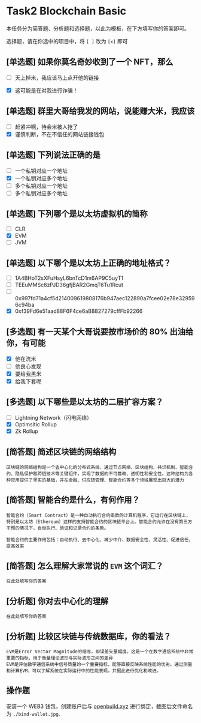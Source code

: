 # Task2 Blockchain Basic

本任务分为简答题、分析题和选择题，以此为模板，在下方填写你的答案即可。

选择题，请在你选中的项目中，将 `[ ]` 改为 `[x]` 即可



## [单选题] 如果你莫名奇妙收到了一个 NFT，那么

- [ ] 天上掉米，我应该马上点开他的链接
- [x] 这可能是在对我进行诈骗！



## [单选题] 群里大哥给我发的网站，说能赚大米，我应该

- [ ] 赶紧冲啊，待会米被人抢了
- [x] 谨慎判断，不在不信任的网站链接钱包

## [单选题] 下列说法正确的是

- [ ] 一个私钥对应一个地址
- [x] 一个私钥对应多个地址
- [ ] 多个私钥对应一个地址
- [ ] 多个私钥对应多个地址

 ## [单选题] 下列哪个是以太坊虚拟机的简称

- [ ] CLR
- [x] EVM
- [ ] JVM

## [单选题] 以下哪个是以太坊上正确的地址格式？

- [ ] 1A4BHoT2sXFuHsyL6bnTcD1m6AP9C5uyT1
- [ ] TEEuMMSc6zPJD36gfjBAR2GmqT6Tu1Rcut
- [ ] 0x997fd71a4cf5d214009619808176b947aec122890a7fcee02e78e329596c94ba
- [x] 0xf39Fd6e51aad88F6F4ce6aB8827279cffFb92266
      
## [多选题] 有一天某个大哥说要按市场价的 80% 出油给你，有可能

- [x] 他在洗米
- [ ] 他良心发现
- [x] 要给我黒米
- [x] 给我下套呢

## [多选题] 以下哪些是以太坊的二层扩容方案？

- [ ] Lightning Network（闪电网络）
- [x] Optimsitic Rollup
- [x] Zk Rollup

## [简答题] 简述区块链的网络结构

```
区块链的网络结构是一个去中心化的分布式系统，通过节点网络、区块结构、共识机制、智能合约、隐私保护和跨链技术等关键组件，实现了数据的不可篡改、透明性和安全性。这种结构为各种应用提供了坚实的基础，并在金融、供应链管理、智能合约等多个领域展现出巨大的潜力
```



## [简答题] 智能合约是什么，有何作用？

```
智能合约（Smart Contract）是一种自动执行合约条款的计算机程序，它运行在区块链上，特别是以太坊（Ethereum）这样的支持智能合约的区块链平台上。智能合约允许在没有第三方干预的情况下，自动执行、验证和记录合约的条款。

智能合约的主要作用包括：自动执行、去中心化、减少中介、数据安全性、灵活性、促进信任、提高效率
```



## [简答题] 怎么理解大家常说的 `EVM` 这个词汇？

```
在此处填写你的答案
```



## [分析题] 你对去中心化的理解

```
在此处填写你的答案
```



## [分析题] 比较区块链与传统数据库，你的看法？

```
EVM是Error Vector Magnitude的缩写，即误差矢量幅度。这是一个在数字通信系统中非常重要的指标，用于衡量理论波形与实际波形之间的差异
EVM是评估数字通信系统中信号质量的一个重要指标，能够直接反映系统性能的优劣。通过测量和计算EVM，可以了解系统在实际运行中的性能表现，并据此进行优化和改进。
```



## 操作题

安装一个 WEB3 钱包，创建账户后与 [openbuild.xyz](https://openbuild.xyz/profile) 进行绑定，截图后文件命名为 `./bind-wallet.jpg`.
